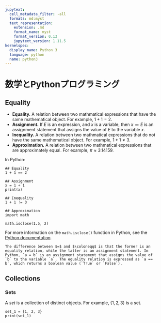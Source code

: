 ```yaml
---
jupytext:
  cell_metadata_filter: -all
  formats: md:myst
  text_representation:
    extension: .md
    format_name: myst
    format_version: 0.13
    jupytext_version: 1.11.5
kernelspec:
  display_name: Python 3
  language: python
  name: python3
---
```


# 数学とPythonプログラミング

## Equality

- **Equality.** A relation between two mathmatical expressions that have the same mathematical object. For example, $1 + 1 = 2$.
- **Assignment.** If $E$ is an expression, and $x$ is a variable, then $x \coloneqq E$ is an assignment statement that assigns the value of $E$ to the variable $x$.
- **Inequality.** A relation between two mathmatical expressions that do not have the same mathematical object. For example, $1 + 1 \neq 3$.
- **Approximation.** A relation between two mathmatical expressions that are approximately equal. For example, $\pi \approx 3.14159$.

In Python:

```{code-cell}
## Equality
1 + 1 == 2
```

```{code-cell}
## Assignment
x = 1 + 1
print(x)
```

```{code-cell}
## Inequality
1 + 1 != 3
```

```{code-cell}
## Approximation
import math

math.isclose(1.5, 2)
```

For more information on the `math.isclose()` function in Python, see the [Python documentation](https://docs.python.org/3/library/math.html#math.isclose).

```{note}
The difference between $=$ and $\coloneqq$ is that the former is an equality relation, while the latter is an assignment statement. In Python, `a = b` is an assignment statement that assigns the value of `b` to the variable `a`. The equality relation is expressed as `a == b`, which returns a boolean value (`True` or `False`).
```

## Collections

### Sets

A *set* is a collection of distinct objects. For example, $\{1, 2, 3\}$ is a set.

```{code-cell}
set_1 = {1, 2, 3}
print(set_1)
```
